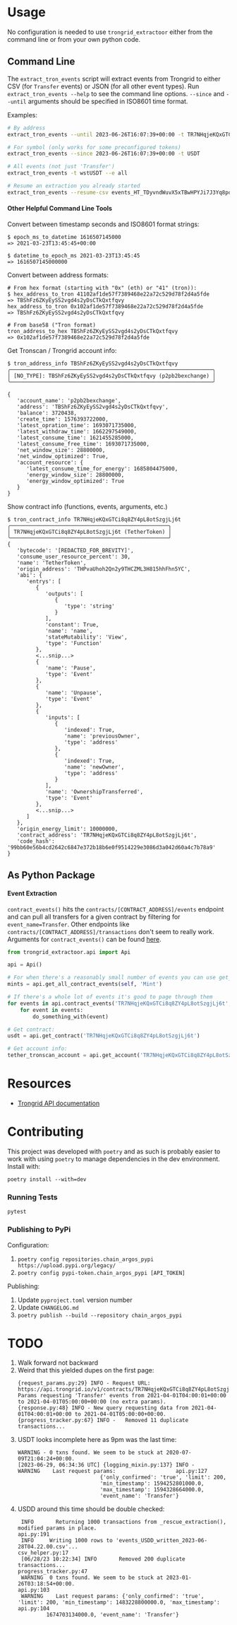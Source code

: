# Usage
No configuration is needed to use `trongrid_extractoor` either from the command line or from your own python code.

## Command Line
The `extract_tron_events` script will extract events from Trongrid to either CSV (for `Transfer` events) or JSON (for all other event types). Run `extract_tron_events --help` to see the command line options. `--since` and `--until` arguments should be specified in ISO8601 time format.

Examples:
```sh
# By address
extract_tron_events --until 2023-06-26T16:07:39+00:00 -t TR7NHqjeKQxGTCi8q8ZY4pL8otSzgjLj6t

# For symbol (only works for some preconfigured tokens)
extract_tron_events --since 2023-06-26T16:07:39+00:00 -t USDT

# All events (not just 'Transfer')
extract_tron_events -t wstUSDT --e all

# Resume an extraction you already started
extract_tron_events --resume-csv events_HT_TDyvndWuvX5xTBwHPYJi7J3Yq8pq8yh62h.csv
```

#### Other Helpful Command Line Tools
Convert between timestamp seconds and ISO8601 format strings:

```shell
$ epoch_ms_to_datetime 1616507145000
=> 2021-03-23T13:45:45+00:00

$ datetime_to_epoch_ms 2021-03-23T13:45:45
=> 1616507145000000
```

Convert between address formats:
```shell
# From hex format (starting with "0x" (eth) or "41" (tron)):
$ hex_address_to_tron 41102af1de57f7389468e22a72c529d78f2d4a5fde
=> TBShFz6ZKyEySS2vgd4s2yDsCTkQxtfqvy
hex_address_to_tron 0x102af1de57f7389468e22a72c529d78f2d4a5fde
=> TBShFz6ZKyEySS2vgd4s2yDsCTkQxtfqvy

# From base58 ("Tron format)
tron_address_to_hex TBShFz6ZKyEySS2vgd4s2yDsCTkQxtfqvy
=> 0x102af1de57f7389468e22a72c529d78f2d4a5fde
```

Get Tronscan / Trongrid account info:
```shell
$ tron_address_info TBShFz6ZKyEySS2vgd4s2yDsCTkQxtfqvy
╭────────────────────────────────────────────────────────────────╮
│ [NO_TYPE]: TBShFz6ZKyEySS2vgd4s2yDsCTkQxtfqvy (p2pb2bexchange) │
╰────────────────────────────────────────────────────────────────╯

{
   'account_name': 'p2pb2bexchange',
   'address': 'TBShFz6ZKyEySS2vgd4s2yDsCTkQxtfqvy',
   'balance': 3720438,
   'create_time': 1576393722000,
   'latest_opration_time': 1693071735000,
   'latest_withdraw_time': 1662297549000,
   'latest_consume_time': 1621455285000,
   'latest_consume_free_time': 1693071735000,
   'net_window_size': 28800000,
   'net_window_optimized': True,
   'account_resource': {
      'latest_consume_time_for_energy': 1685804475000,
      'energy_window_size': 28800000,
      'energy_window_optimized': True
   }
}
```

Show contract info (functions, events, arguments, etc.)
```shell
$ tron_contract_info TR7NHqjeKQxGTCi8q8ZY4pL8otSzgjLj6t
╭──────────────────────────────────────────────────╮
│ TR7NHqjeKQxGTCi8q8ZY4pL8otSzgjLj6t (TetherToken) │
╰──────────────────────────────────────────────────╯
{
   'bytecode': '[REDACTED_FOR_BREVITY]',
   'consume_user_resource_percent': 30,
   'name': 'TetherToken',
   'origin_address': 'THPvaUhoh2Qn2y9THCZML3H815hhFhn5YC',
   'abi': {
      'entrys': [
         {
            'outputs': [
               {
                  'type': 'string'
               }
            ],
            'constant': True,
            'name': 'name',
            'stateMutability': 'View',
            'type': 'Function'
         },
         <...snip...>
         {
            'name': 'Pause',
            'type': 'Event'
         },
         {
            'name': 'Unpause',
            'type': 'Event'
         },
         {
            'inputs': [
               {
                  'indexed': True,
                  'name': 'previousOwner',
                  'type': 'address'
               },
               {
                  'indexed': True,
                  'name': 'newOwner',
                  'type': 'address'
               }
            ],
            'name': 'OwnershipTransferred',
            'type': 'Event'
         },
         <...snip...>
      ]
   },
   'origin_energy_limit': 10000000,
   'contract_address': 'TR7NHqjeKQxGTCi8q8ZY4pL8otSzgjLj6t',
   'code_hash': '99bb60e56b4cd2642c6847e372b18b6e0f9514229e3086d3a042d60a4c7b78a9'
}
```

## As Python Package
#### Event Extraction
`contract_events()` hits the `contracts/[CONTRACT_ADDRESS]/events` endpoint and can pull all transfers for a given contract by filtering for `event_name=Transfer`. Other endpoints like `contracts/[CONTRACT_ADDRESS]/transactions` don't seem to really work.
Arguments for `contract_events()` can be found [here](trongrid_extractoor/api.py).

```python
from trongrid_extractoor.api import Api

api = Api()

# For when there's a reasonably small number of events you can use get_all_contract_events()
mints = api.get_all_contract_events(self, 'Mint')

# If there's a whole lot of events it's good to page through them
for events in api.contract_events('TR7NHqjeKQxGTCi8q8ZY4pL8otSzgjLj6t', since='2022-05-05', until='2022-08-31'):
    for event in events:
        do_something_with(event)

# Get contract:
usdt = api.get_contract('TR7NHqjeKQxGTCi8q8ZY4pL8otSzgjLj6t')

# Get account info:
tether_tronscan_account = api.get_account('TR7NHqjeKQxGTCi8q8ZY4pL8otSzgjLj6t')
```

# Resources
* [Trongrid API documentation](https://developers.tron.network/v4.0/reference/note)


# Contributing
This project was developed with `poetry` and as such is probably easier to work with using `poetry` to manage dependencies in the dev environment. Install with:
```
poetry install --with=dev
```

### Running Tests
```
pytest
```

### Publishing to PyPi
Configuration:
1. `poetry config repositories.chain_argos_pypi https://upload.pypi.org/legacy/`
1. `poetry config pypi-token.chain_argos_pypi [API_TOKEN]`

Publishing:
1. Update `pyproject.toml` version number
1. Update `CHANGELOG.md`
1. `poetry publish --build --repository chain_argos_pypi`

# TODO
1. Walk forward not backward
1. Weird that this yielded dupes on the first page:
   ```
   {request_params.py:29} INFO - Request URL: https://api.trongrid.io/v1/contracts/TR7NHqjeKQxGTCi8q8ZY4pL8otSzgjLj6t/events
   Params requesting 'Transfer' events from 2021-04-01T04:00:01+00:00 to 2021-04-01T05:00:00+00:00 (no extra params).
   {response.py:48} INFO - New query requesting data from 2021-04-01T04:00:01+00:00 to 2021-04-01T05:00:00+00:00.
   {progress_tracker.py:67} INFO -   Removed 11 duplicate transactions...
   ```
1. USDT looks incomplete here as 9pm was the last time:
   ```
   WARNING - 0 txns found. We seem to be stuck at 2020-07-09T21:04:24+00:00.
   [2023-06-29, 06:34:36 UTC] {logging_mixin.py:137} INFO -                     WARNING    Last request params:                   api.py:127
                             {'only_confirmed': 'true', 'limit': 200,
                             'min_timestamp': 1594252801000.0,
                             'max_timestamp': 1594328664000.0,
                             'event_name': 'Transfer'}
    ```
1. USDD around this time should be double checked:
   ```
    INFO       Returning 1000 transactions from _rescue_extraction(), modified params in place.                                    api.py:191
    INFO     Writing 1000 rows to 'events_USDD_written_2023-06-28T04.22.00.csv'...                                           csv_helper.py:17
    [06/28/23 10:22:34] INFO       Removed 200 duplicate transactions...                                                                   progress_tracker.py:47
    WARNING  0 txns found. We seem to be stuck at 2023-01-26T03:18:54+00:00.                                                       api.py:103
    WARNING    Last request params: {'only_confirmed': 'true', 'limit': 200, 'min_timestamp': 1483228800000.0, 'max_timestamp':    api.py:104
            1674703134000.0, 'event_name': 'Transfer'}
    ```
